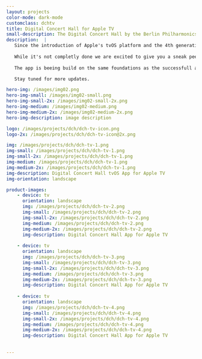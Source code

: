 ```yaml
---
layout: projects
color-mode: dark-mode
customclass: dchtv
title: Digital Concert Hall for Apple TV
small-description: The Digital Concert Hall by the Berlin Philharmonics is the worlds biggest collection of videos of classical concerts.
description:  |
   Since the introduction of Apple's tvOS platform and the 4th generation Apple TV we have been working on bringing the Berlin Philharmonic's [Digital Concert Hall](https://www.digitalconcerthall.com/) to the big screen. 
   
   While it's not completly done we are excited to give you a sneak peek at our first tvOS project.
   
   The app is beeing build on the same foundations as the successfull and highly aclaimed [iOS App](/projects/digital-concert-hall/). Just like it's mobile counterpart the Apple TV app was freshly designed from the ground up to take advantage of the Siri remote and the focus based navigation of tvOS. 

   Stay tuned for more updates.

hero-img: /images/img02.png
hero-img-small: /images/img02-small.png
hero-img-small-2x: /images/img02-small-2x.png
hero-img-medium: /images/img02-medium.png
hero-img-medium-2x: /images/img02-medium-2x.png
hero-img-description: image description

logo: /images/projects/dch/dch-tv-icon.png
logo-2x: /images/projects/dch/dch-tv-icon@2x.png

img: /images/projects/dch/dch-tv-1.png
img-small: /images/projects/dch/dch-tv-1.png
img-small-2x: /images/projects/dch/dch-tv-1.png
img-medium: /images/projects/dch/dch-tv-1.png
img-medium-2x: /images/projects/dch/dch-tv-1.png
img-description: Digital Concert Hall tvOS App for Apple TV
img-orientation: landscape

product-images:
    - device: tv
      orientation: landscape
      img: /images/projects/dch/dch-tv-2.png
      img-small: /images/projects/dch/dch-tv-2.png
      img-small-2x: /images/projects/dch/dch-tv-2.png
      img-medium: /images/projects/dch/dch-tv-2.png
      img-medium-2x: /images/projects/dch/dch-tv-2.png
      img-description: Digital Concert Hall App for Apple TV
      
    - device: tv
      orientation: landscape
      img: /images/projects/dch/dch-tv-3.png
      img-small: /images/projects/dch/dch-tv-3.png
      img-small-2x: /images/projects/dch/dch-tv-3.png
      img-medium: /images/projects/dch/dch-tv-3.png
      img-medium-2x: /images/projects/dch/dch-tv-3.png
      img-description: Digital Concert Hall App for Apple TV
      
    - device: tv
      orientation: landscape
      img: /images/projects/dch/dch-tv-4.png
      img-small: /images/projects/dch/dch-tv-4.png
      img-small-2x: /images/projects/dch/dch-tv-4.png
      img-medium: /images/projects/dch/dch-tv-4.png
      img-medium-2x: /images/projects/dch/dch-tv-4.png
      img-description: Digital Concert Hall App for Apple TV            
    
    
---
```

